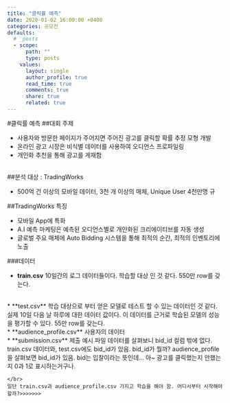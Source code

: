 ```yaml
---
title: "클릭률 예측"
date: 2020-01-02 16:00:00 +0400
categories: 공모전
defaults:
  # _posts
  - scope:
      path: ""
      type: posts
    values:
      layout: single
      author_profile: true
      read_time: true
      comments: true
      share: true
      related: true
---
```

#클릭률 예측
##대회 주제

* 사용자와 방문한 페이지가 주어지면 주어진 광고를 클릭할 확률 추정 모형 개발
* 온라인 광고 시장은 비식별 데이터를 사용하여 오디언스 프로파일링
* 개인화 추천을 통해 광고를 게재함
</br>
##분석 대상 : TradingWorks

* 500억 건 이상의 모바일 데이터, 3천 개 이상의 매체, Unique User 4천만명 규

##TradingWorks 특징

* 모바일 App에 특화
* A.I 예측 마케팅은 예측된 오디언스별로 개인화된 크리에이티브를 자동 생성
* 글로벌 주요 매체에 Auto Bidding 시스템을 통해 최적의 순간, 최적의 인벤토리에 노출

###데이터

* **train.csv**
10일간의 로그 데이터들이다. 학습할 대상 인 것 같다. 550만 row를 갖는다.
</br>
* **test.csv**
학습 대상으로 부터 얻은 모델로 테스트 할 수 있는 데이터인 것 같다. 실제 10일 다음 날 하루에 대한 데이터 값이다. 이 데이터를 근거로 학습된 모델의 성능을 평가할 수 있다. 55만 row를 갖는다.
</br>
* **audience_profile.csv**
사용자의 데이터
</br>
* **submission.csv**
제출 예시 파일 데이터를 살펴보니 bid_id 컬럼 밖에 없다.
train.csv 데이터와, test.csv에도 bid_id가 있음.
bid_id가 뭘까? audience_profile을 살펴보면 bid_id가 있음.
bid는 입찰이라는 뜻인데... 아~ 광고를 클릭했는지 안했는 지 0과 1로 표시하는거구나.

    </br>
    일단 train.csv과 audience_profile.csv 가지고 학습을 해야 함. 어디서부터 시작해야할까?>>>>>>>
